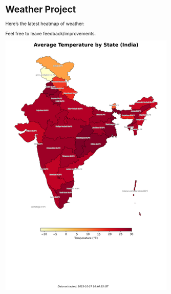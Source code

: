 # Weather Project

Here’s the latest heatmap of weather:

Feel free to leave feedback/improvements.

![India Heatmap](docs/assets/india_heatmap.png?v=FF532E)
